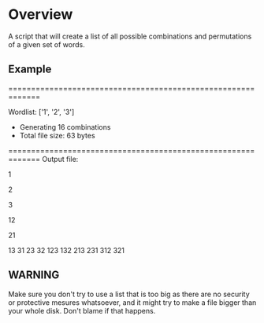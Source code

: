 <h1>Overview</h1>
A script that will create a list of all possible combinations and permutations of a given set of words.

<h2>Example</h2>
=============================================================

Wordlist: ['1', '2', '3']

* Generating 16 combinations
* Total file size: 63 bytes

=============================================================
Output file: 

1

2

3

12

21

13
31
23
32
123
132
213
231
312
321

<h2>WARNING</h2>
Make sure you don't try to use a list that is too big as there are no security or protective mesures whatsoever, and it might try to make a file bigger 
than your whole disk. Don't blame if that happens.
